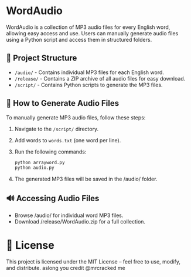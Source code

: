 # WordAudio

WordAudio is a collection of MP3 audio files for every English word, allowing easy access and use. Users can manually generate audio files using a Python script and access them in structured folders.

## 📁 Project Structure

- `/audio/` - Contains individual MP3 files for each English word.
- `/release/` - Contains a ZIP archive of all audio files for easy download.
- `/script/` - Contains Python scripts to generate the MP3 files.

## 🚀 How to Generate Audio Files

To manually generate MP3 audio files, follow these steps:

1. Navigate to the `/script/` directory.
2. Add words to `words.txt` (one word per line).
3. Run the following commands:

   ```sh
   python arrayword.py
   python audio.py
   ```
4. The generated MP3 files will be saved in the /audio/ folder.

## 🔊 Accessing Audio Files

- Browse /audio/ for individual word MP3 files.
- Download /release/WordAudio.zip for a full collection.

# 📜 License
This project is licensed under the MIT License – feel free to use, modify, and distribute. aslong you credit @mrcracked me
